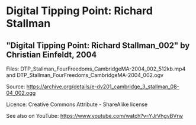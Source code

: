 # Digital Tipping Point: Richard Stallman

## "Digital Tipping Point: Richard Stallman_002" by Christian Einfeldt, 2004

Files: DTP_Stallman_FourFreedoms_CambridgeMA-2004_002_512kb.mp4 and DTP_Stallman_FourFreedoms_CambridgeMA-2004_002.ogv

Source: https://archive.org/details/e-dv201_cambridge_3_stallman_08-04_002.ogg 

Licence: Creative Commons Attribute - ShareAlike license

See also on YouTube: https://www.youtube.com/watch?v=YJrVhgvBVrw 

